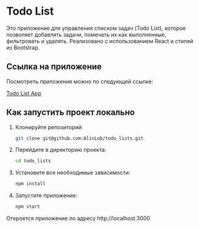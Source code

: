 # Todo List 

Это приложение для управления списком задач (Todo List), которое позволяет добавлять задачи, помечать их как выполненные, фильтровать и удалять. Реализовано с использованием React и стилей из Bootstrap.

## Ссылка на приложение

Посмотреть приложения можно по следующей ссылке:

[Todo List App](http://alinlob.github.io/todo_lists/)

## Как запустить проект локально

1. Клонируйте репозиторий:
   ```bash
   git clone git@github.com:AlinLob/todo_lists.git
   ```
2. Перейдите в директорию проекта:
   ```bash
   cd todo_lists
   ```
3. Установите все необходимые зависимости:
   ```bash
   npm install
   ```
4. Запустите приложение:
   ```bash
   npm start
   ```
Откроется приложение по адресу http://localhost:3000
